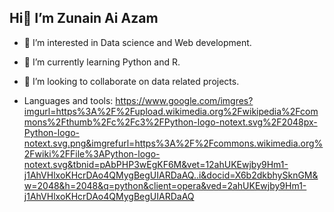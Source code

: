 ## Hi👋 I’m Zunain Ai Azam
- 👀 I’m interested in Data science and Web development.
- 🌱 I’m currently learning Python and R.
- 💞️ I’m looking to collaborate on data related projects.

- Languages and tools:
https://www.google.com/imgres?imgurl=https%3A%2F%2Fupload.wikimedia.org%2Fwikipedia%2Fcommons%2Fthumb%2Fc%2Fc3%2FPython-logo-notext.svg%2F2048px-Python-logo-notext.svg.png&imgrefurl=https%3A%2F%2Fcommons.wikimedia.org%2Fwiki%2FFile%3APython-logo-notext.svg&tbnid=pAbPHP3wEgKF6M&vet=12ahUKEwjby9Hm1-j1AhVHlxoKHcrDAo4QMygBegUIARDaAQ..i&docid=X6b2dkbhySknGM&w=2048&h=2048&q=python&client=opera&ved=2ahUKEwjby9Hm1-j1AhVHlxoKHcrDAo4QMygBegUIARDaAQ


<!---
ZunainAzam19/ZunainAzam19 is a ✨ special ✨ repository because its `README.md` (this file) appears on your GitHub profile.
You can click the Preview link to take a look at your changes.
--->
